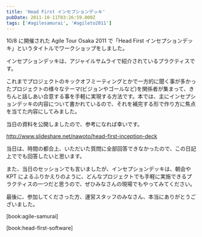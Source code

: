 ```yaml
---
title: 'Head First インセプションデッキ'
pubDate: 2011-10-11T03:26:59.000Z
tags: ['#agilesamurai', '#agileto2011']
---
```


10/8 に開催された Agile Tour Osaka 2011 で「Head First インセプションデッキ」というタイトルでワークショップをしました。

インセプションデッキは、アジャイルサムライで紹介されているプラクティスです。

これまでプロジェクトのキックオフミーティングとかで一方的に聞く事が多かったプロジェクトの様々なテーマ(ビジョンやゴールなど)を関係者が集まって、きちんと話しあい合意する事を手軽に実現する方法です。本では、主にインセプションデッキの内容について書かれているので、それを補完する形で作り方に焦点を当てた内容にしてみました。

当日の資料を公開しましたので、参考になれば幸いです。

http://www.slideshare.net/nawoto/head-first-inception-deck

当日は、時間の都合上、いただいた質問に全部回答できなかったので、この日記上ででも回答したいと思います。

また、当日のセッションでも言いましたが、インセプションデッキは、朝会や KPT によるふりかえりのように、どんなプロジェクトでも手軽に実施できるプラクティスの一つだと思うので、ぜひみなさんの現場でもやってみてください。

最後に、参加してくださった方、運営スタッフのみなさん、本当にありがとうございました。

[book:agile-samurai]

[book:head-first-software]
